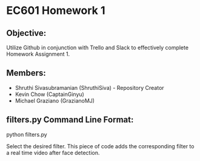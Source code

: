 # EC601 Homework 1

## Objective:
Utilize Github in conjunction with Trello and Slack to effectively complete Homework Assignment 1.

## Members:
* Shruthi Sivasubramanian (ShruthiSiva) - Repository Creator
* Kevin Chow (CaptainGinyu)
* Michael Graziano (GrazianoMJ)

## filters.py Command Line Format:
python filters.py

Select the desired filter.
 This piece of code adds the corresponding filter to a real time video after face detection.
 
